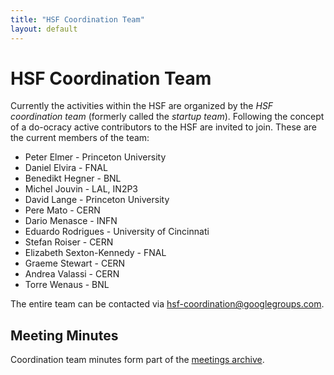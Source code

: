 ```yaml
---
title: "HSF Coordination Team"
layout: default
---
```


# HSF Coordination Team

Currently the activities within the HSF are organized by the *HSF coordination team* (formerly called the *startup team*). Following the concept of a do-ocracy active contributors to the HSF are invited to join. These are the current members of the team:

 * Peter Elmer - Princeton University
 * Daniel Elvira - FNAL
 * Benedikt Hegner - BNL
 * Michel Jouvin - LAL, IN2P3
 * David Lange - Princeton University
 * Pere Mato - CERN
 * Dario Menasce - INFN
 * Eduardo Rodrigues - University of Cincinnati
 * Stefan Roiser - CERN
 * Elizabeth Sexton-Kennedy - FNAL
 * Graeme Stewart - CERN
 * Andrea Valassi - CERN
 * Torre Wenaus - BNL

The entire team can be contacted via <hsf-coordination@googlegroups.com>.

## Meeting Minutes

Coordination team minutes form part of the [meetings archive](minutes.html).
